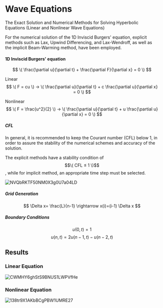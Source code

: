# Wave Equations
The Exact Solution and Numerical Methods for Solving Hyperbolic Equations (Linear and Nonlinear Wave Equations)

For the numerical solution of the 1D Inviscid Burgers' equation, explicit methods such as Lax, Upwind Differencing, and Lax-Wendroff, as well as the implicit Beam-Warming method, have been employed.

#### 1D Inviscid Burgers' equation
$$ \( \frac{\partial u}{\partial t} + \frac{\partial F}{\partial x} = 0 \) $$

Linear 
$$ \( F = cu \) → \( \frac{\partial u}{\partial t} + c \frac{\partial u}{\partial x} = 0 \) $$

Nonlinear 
$$ \( F = \frac{u^2}{2} \) → \( \frac{\partial u}{\partial t} + u \frac{\partial u}{\partial x} = 0 \) $$  

##### CFL 

In general, it is recommended to keep the Courant number (CFL) below 1, in order to assure the stability of the numerical schemes and accuracy of the solution.

The explicit methods have a stability condition of $$\( CFL ≤ 1 \)$$, while for implicit method, an appropriate time step must be selected.

![NVQbRKTF50NM0X3g0U7a04LD](https://github.com/user-attachments/assets/62f03e86-b667-411e-b233-7aa38fc3b021)

##### Grid Generation

$$ \Delta x= \frac{L}{n-1} \rightarrow  x(i)=(i-1) \Delta x $$

##### Boundary Conditions

$$ u(0,t) = 1 $$
$$ u(n,t) = 2 u(n-1,t) - u(n-2,t) $$

## Results

### Linear Equation

![CWMHY6ghStS9BNUS1LWPVfHe](https://github.com/user-attachments/assets/e79e3507-9e8d-4bec-ac1a-5b6c2d9b1465)

### Nonlinear Equation

![138tr9X1AKbBCgPBW1UMRE27](https://github.com/user-attachments/assets/a3becc73-ea9e-423f-b6a3-7bc547f3ae2b)
